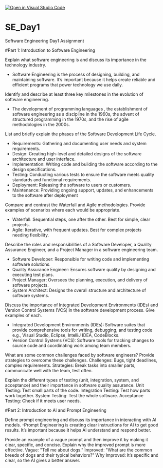 [![Open in Visual Studio Code](https://classroom.github.com/assets/open-in-vscode-2e0aaae1b6195c2367325f4f02e2d04e9abb55f0b24a779b69b11b9e10269abc.svg)](https://classroom.github.com/online_ide?assignment_repo_id=15642996&assignment_repo_type=AssignmentRepo)
# SE_Day1
Software Engineering Day1 Assignment

#Part 1: Introduction to Software Engineering

Explain what software engineering is and discuss its importance in the technology industry.
- Software Engineering is the process of designing, building, and maintaining software. It’s important because it helps create reliable and efficient programs that power technology we use daily.

Identify and describe at least three key milestones in the evolution of software engineering.
- The development of programming languages , the establishment of software engineering as a discipline in the 1960s, the advent of structured programming in the 1970s, and the rise of agile methodologies in the 2000s.

List and briefly explain the phases of the Software Development Life Cycle.
  - Requirements: Gathering and documenting user needs and system requirements.
  - Design: Creating high-level and detailed designs of the software architecture and user interface.
  - Implementation: Writing code and building the software according to the design specifications.
  - Testing: Conducting various tests to ensure the software meets quality standards and functional requirements.
  - Deployment: Releasing the software to users or customers.
  - Maintenance: Providing ongoing support, updates, and enhancements to the software after deployment

Compare and contrast the Waterfall and Agile methodologies. Provide examples of scenarios where each would be appropriate.
- Waterfall: Sequential steps, one after the other. Best for simple, clear projects.
- Agile: Iterative, with frequent updates. Best for complex projects needing flexibility.

Describe the roles and responsibilities of a Software Developer, a Quality Assurance Engineer, and a Project Manager in a software engineering team.
 - Software Developer: Responsible for writing code and implementing software solutions.
 - Quality Assurance Engineer: Ensures software quality by designing and executing test plans.
 - Project Manager: Oversees the planning, execution, and delivery of software projects.
 - System Architect: Designs the overall structure and architecture of software systems.

Discuss the importance of Integrated Development Environments (IDEs) and Version Control Systems (VCS) in the software development process. Give examples of each.
  - Integrated Development Environments (IDEs): Software suites that provide comprehensive tools for writing, debugging, and testing code e.g., Visual Studio, Eclipse, IntelliJ IDEA, CodeBlocks.
  - Version Control Systems (VCS): Software tools for tracking changes to source code and coordinating work among team members.

What are some common challenges faced by software engineers? Provide strategies to overcome these challenges.
Challenges: Bugs, tight deadlines, complex requirements.
Strategies: Break tasks into smaller parts, communicate well with the team, test often.

Explain the different types of testing (unit, integration, system, and acceptance) and their importance in software quality assurance.
Unit Testing: Test small parts of the code.
Integration Testing: Test how parts work together.
System Testing: Test the whole software.
Acceptance Testing: Check if it meets user needs.

#Part 2: Introduction to AI and Prompt Engineering


Define prompt engineering and discuss its importance in interacting with AI models.
-Prompt Engineering is creating clear instructions for AI to get good results. It’s important because it helps AI understand and respond better.

Provide an example of a vague prompt and then improve it by making it clear, specific, and concise. Explain why the improved prompt is more effective.
Vague: "Tell me about dogs."
Improved: "What are the common breeds of dogs and their typical behaviors?"
Why Improved: It’s specific and clear, so the AI gives a better answer.
